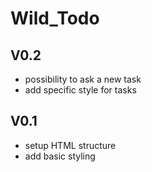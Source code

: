 # Wild_Todo

## V0.2

- possibility to ask a new task
- add specific style for tasks

## V0.1

- setup HTML structure
- add basic styling
